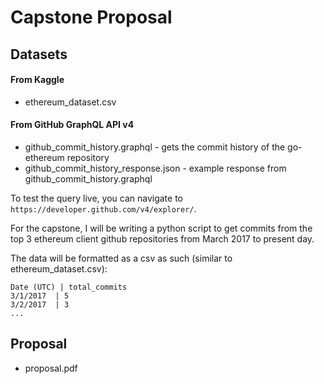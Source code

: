 # Capstone Proposal

## Datasets
#### From Kaggle
* ethereum_dataset.csv

#### From GitHub GraphQL API v4
* github_commit_history.graphql - gets the commit history of the go-ethereum repository
* github_commit_history_response.json - example response from github_commit_history.graphql

To test the query live, you can navigate to `https://developer.github.com/v4/explorer/`.

For the capstone, I will be writing a python script to get commits from the top 3 ethereum client github repositories from March 2017 to present day.

The data will be formatted as a csv as such (similar to ethereum_dataset.csv):
```
Date (UTC) | total_commits
3/1/2017  | 5
3/2/2017  | 3
...
```

## Proposal
* proposal.pdf

